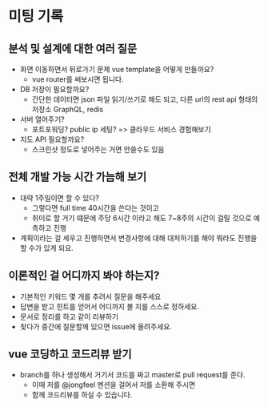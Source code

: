# 미팅 기록

## 분석 및 설계에 대한 여러 질문

- 화면 이동하면서 뒤로가기 문제 vue template을 어떻게 만들까요?
  - vue router를 써보시면 됩니다.
- DB 저장이 필요할까요?
  - 간단한 데이터면 json 파일 읽기/쓰기로 해도 되고, 다른 url의 rest api 형태의 저장소 GraphQL, redis
- 서버 열어주기?
  - 포트포워딩? public ip 세팅? => 클라우드 서비스 경험해보기
- 지도 API 필요할까요?
  - 스크린샷 정도로 넣어주는 거면 안쓸수도 있음

## 전체 개발 가능 시간 가늠해 보기

- 대략 1주일이면 할 수 있다?
  - 그렇다면 full time 40시간을 쓴다는 것이고
  - 취미로 할 거기 떄문에 주당 6시간 이라고 해도 7~8주의 시간이 걸릴 것으로 예측하고 진행
- 계획이라는 걸 세우고 진행하면서 변경사항에 대해 대처하기를 해야 뭐라도 진행을 할 수가 있게 되요.

## 이론적인 걸 어디까지 봐야 하는지?

- 기본적인 키워드 몇 개를 추려서 질문을 해주세요
- 답변을 받고 힌트를 얻어서 어디까지 볼 지를 스스로 정하세요.
- 문서로 정리를 하고 같이 리뷰하기
- 찾다가 중간에 질문할께 있으면 issue에 올려주세요.

## vue 코딩하고 코드리뷰 받기

- branch를 하나 생성해서 거기서 코드를 짜고 master로 pull request를 준다.
  - 이때 저를 @jongfeel 멘션을 걸어서 저를 소환해 주시면
  - 함께 코드리뷰를 하실 수 있습니다.